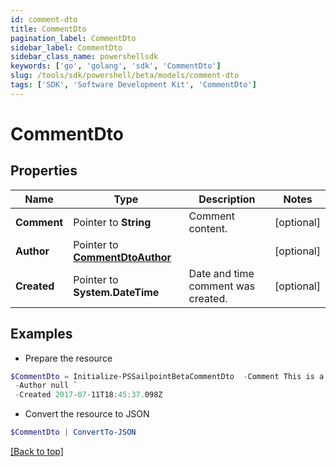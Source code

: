 ```yaml
---
id: comment-dto
title: CommentDto
pagination_label: CommentDto
sidebar_label: CommentDto
sidebar_class_name: powershellsdk
keywords: ['go', 'golang', 'sdk', 'CommentDto'] 
slug: /tools/sdk/powershell/beta/models/comment-dto
tags: ['SDK', 'Software Development Kit', 'CommentDto']
---
```



# CommentDto

## Properties

Name | Type | Description | Notes
------------ | ------------- | ------------- | -------------
**Comment** |  Pointer to **String** | Comment content. | [optional] 
**Author** |  Pointer to [**CommentDtoAuthor**](comment-dto-author) |  | [optional] 
**Created** |  Pointer to **System.DateTime** | Date and time comment was created. | [optional] 

## Examples

- Prepare the resource
```powershell
$CommentDto = Initialize-PSSailpointBetaCommentDto  -Comment This is a comment. `
 -Author null `
 -Created 2017-07-11T18:45:37.098Z
```

- Convert the resource to JSON
```powershell
$CommentDto | ConvertTo-JSON
```


[[Back to top]](#) 

